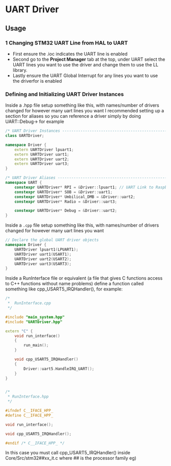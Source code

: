 # UART Driver

## Usage
### 1 Changing STM32 UART Line from HAL to UART
- First ensure the .ioc indicates the UART line is enabled
- Second go to the **Project Manager** tab at the top, under UART select the UART lines you want to use the driver and change them to use the LL library.
- Lastly ensure the UART Global Interrupt for any lines you want to use the driverfor is enabled

### Defining and Initializing UART Driver Instances

Inside a .hpp file setup something like this, with names/number of drivers changed for however many uart lines you want
I recommended setting up a section for aliases so you can reference a driver simply by doing UART::Debug-> for example
```C++
/* UART Driver Instances ------------------------------------------------------------------*/
class UARTDriver;

namespace Driver {
	extern UARTDriver lpuart1;
	extern UARTDriver uart1;
	extern UARTDriver uart2;
	extern UARTDriver uart3;
}

/* UART Driver Aliases ------------------------------------------------------------------*/
namespace UART {
	constexpr UARTDriver* RPI = &Driver::lpuart1; // UART Link to Raspberry Pi
	constexpr UARTDriver* SOB = &Driver::uart1;
	constexpr UARTDriver* Umbilical_DMB = &Driver::uart2;
	constexpr UARTDriver* Radio = &Driver::uart3;

	constexpr UARTDriver* Debug = &Driver::uart2;
}
```

Inside a `.cpp` file setup something like this, with names/number of drivers changed for however many uart lines you want
```C++
// Declare the global UART driver objects
namespace Driver {
    UARTDriver lpuart1(LPUART1);
    UARTDriver uart1(USART1);
    UARTDriver uart2(USART2);
    UARTDriver uart3(USART3);
}
```

Inside a RunInterface file or equivalent (a file that gives C functions access to C++ functions without name problems) define a function called
something like cpp_USART5_IRQHandler(), for example:
```C++
/*
 *  RunInterface.cpp
 */

#include "main_system.hpp"
#include "UARTDriver.hpp"

extern "C" {
    void run_interface()
    {
        run_main();
    }

    void cpp_USART5_IRQHandler()
    {
        Driver::uart5.HandleIRQ_UART();
    }
}

```
```C++

/*
 * RunInterface.hpp
 */

#ifndef C__IFACE_HPP_
#define C__IFACE_HPP_

void run_interface();

void cpp_USART5_IRQHandler();

#endif /* C__IFACE_HPP_ */

```

In this case you must call cpp_USART5_IRQHandler() inside Core/Src/stm32##xx_it.c where ## is the processor family
eg)
```C++

```





